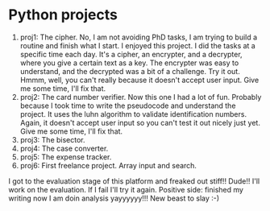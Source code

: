 # Python projects
1. proj1: The cipher. No, I am not avoiding PhD tasks, I am trying to build a routine and finish what I start. I enjoyed this project. I did the tasks at a specific time each day. It's a cipher, an encrypter, and a decrypter, where you give a certain text as a key. The encrypter was easy to understand, and the decrypted was a bit of a challenge. Try it out. Hmmm, well, you can't really because it doesn't accept user input. Give me some time, I'll fix that.
2. proj2: The card number verifier. Now this one I had a lot of fun. Probably because I took time to write the pseudocode and understand the project. It uses the luhn algorithm to validate identification numbers. Again, it doesn't accept user input so you can't test it out nicely just yet. Give me some time, I'll fix that.
3. proj3: The bisector.
4. proj4: The case converter.
5. proj5: The expense tracker.
6. proj6: First freelance project. Array input and search.


I got to the evaluation stage of this platform and freaked out stiff!! Dude!! I'll work on the evaluation. If I fail I'll try it again. 
Positive side: finished my writing now I am doin analysis yayyyyyy!!! New beast to slay :-)
